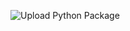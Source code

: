 ![Upload Python Package](https://github.com/Baggins800/iotdatalog/workflows/Upload%20Python%20Package/badge.svg)
